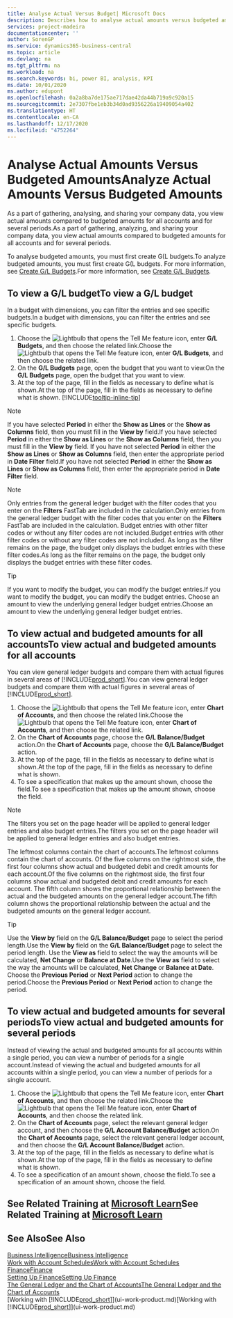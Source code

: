 ```yaml
---
title: Analyse Actual Versus Budget| Microsoft Docs
description: Describes how to analyse actual amounts versus budgeted amounts.
services: project-madeira
documentationcenter: ''
author: SorenGP
ms.service: dynamics365-business-central
ms.topic: article
ms.devlang: na
ms.tgt_pltfrm: na
ms.workload: na
ms.search.keywords: bi, power BI, analysis, KPI
ms.date: 10/01/2020
ms.author: edupont
ms.openlocfilehash: 0a2a8ba7de175ae717dae42da44b719a9c920a15
ms.sourcegitcommit: 2e7307fbe1eb3b34d0ad9356226a19409054a402
ms.translationtype: HT
ms.contentlocale: en-CA
ms.lasthandoff: 12/17/2020
ms.locfileid: "4752264"
---
```

# <a name="analyze-actual-amounts-versus-budgeted-amounts"></a><span data-ttu-id="9e92c-103">Analyse Actual Amounts Versus Budgeted Amounts</span><span class="sxs-lookup"><span data-stu-id="9e92c-103">Analyze Actual Amounts Versus Budgeted Amounts</span></span>
<span data-ttu-id="9e92c-104">As a part of gathering, analysing, and sharing your company data, you view actual amounts compared to budgeted amounts for all accounts and for several periods.</span><span class="sxs-lookup"><span data-stu-id="9e92c-104">As a part of gathering, analyzing, and sharing your company data, you view actual amounts compared to budgeted amounts for all accounts and for several periods.</span></span>

<span data-ttu-id="9e92c-105">To analyse budgeted amounts, you must first create G(L budgets.</span><span class="sxs-lookup"><span data-stu-id="9e92c-105">To analyze budgeted amounts, you must first create G(L budgets.</span></span> <span data-ttu-id="9e92c-106">For more information, see [Create G/L Budgets](finance-how-create-budgets.md).</span><span class="sxs-lookup"><span data-stu-id="9e92c-106">For more information, see [Create G/L Budgets](finance-how-create-budgets.md).</span></span>

## <a name="to-view-a-gl-budget"></a><span data-ttu-id="9e92c-107">To view a G/L budget</span><span class="sxs-lookup"><span data-stu-id="9e92c-107">To view a G/L budget</span></span>
<span data-ttu-id="9e92c-108">In a budget with dimensions, you can filter the entries and see specific budgets.</span><span class="sxs-lookup"><span data-stu-id="9e92c-108">In a budget with dimensions, you can filter the entries and see specific budgets.</span></span>

1. <span data-ttu-id="9e92c-109">Choose the ![Lightbulb that opens the Tell Me feature](media/ui-search/search_small.png "Tell me what you want to do") icon, enter **G/L Budgets**, and then choose the related link.</span><span class="sxs-lookup"><span data-stu-id="9e92c-109">Choose the ![Lightbulb that opens the Tell Me feature](media/ui-search/search_small.png "Tell me what you want to do") icon, enter **G/L Budgets**, and then choose the related link.</span></span>
2. <span data-ttu-id="9e92c-110">On the **G/L Budgets** page, open the budget that you want to view.</span><span class="sxs-lookup"><span data-stu-id="9e92c-110">On the **G/L Budgets** page, open the budget that you want to view.</span></span>  
3. <span data-ttu-id="9e92c-111">At the top of the page, fill in the fields as necessary to define what is shown.</span><span class="sxs-lookup"><span data-stu-id="9e92c-111">At the top of the page, fill in the fields as necessary to define what is shown.</span></span> [!INCLUDE[tooltip-inline-tip](includes/tooltip-inline-tip_md.md)]

> [!NOTE]  
>   <span data-ttu-id="9e92c-112">If you have selected **Period** in either the **Show as Lines** or the **Show as Columns** field, then you must fill in the **View by** field.</span><span class="sxs-lookup"><span data-stu-id="9e92c-112">If you have selected **Period** in either the **Show as Lines** or the **Show as Columns** field, then you must fill in the **View by** field.</span></span> <span data-ttu-id="9e92c-113">If you have not selected **Period** in either the **Show as Lines** or **Show as Columns** field, then enter the appropriate period in **Date Filter** field.</span><span class="sxs-lookup"><span data-stu-id="9e92c-113">If you have not selected **Period** in either the **Show as Lines** or **Show as Columns** field, then enter the appropriate period in **Date Filter** field.</span></span>  

> [!NOTE]  
>   <span data-ttu-id="9e92c-114">Only entries from the general ledger budget with the filter codes that you enter on the **Filters** FastTab are included in the calculation.</span><span class="sxs-lookup"><span data-stu-id="9e92c-114">Only entries from the general ledger budget with the filter codes that you enter on the **Filters** FastTab are included in the calculation.</span></span> <span data-ttu-id="9e92c-115">Budget entries with other filter codes or without any filter codes are not included.</span><span class="sxs-lookup"><span data-stu-id="9e92c-115">Budget entries with other filter codes or without any filter codes are not included.</span></span> <span data-ttu-id="9e92c-116">As long as the filter remains on the page, the budget only displays the budget entries with these filter codes.</span><span class="sxs-lookup"><span data-stu-id="9e92c-116">As long as the filter remains on the page, the budget only displays the budget entries with these filter codes.</span></span>  

> [!TIP]  
>   <span data-ttu-id="9e92c-117">If you want to modify the budget, you can modify the budget entries.</span><span class="sxs-lookup"><span data-stu-id="9e92c-117">If you want to modify the budget, you can modify the budget entries.</span></span> <span data-ttu-id="9e92c-118">Choose an amount to view the underlying general ledger budget entries.</span><span class="sxs-lookup"><span data-stu-id="9e92c-118">Choose an amount to view the underlying general ledger budget entries.</span></span>

## <a name="to-view-actual-and-budgeted-amounts-for-all-accounts"></a><span data-ttu-id="9e92c-119">To view actual and budgeted amounts for all accounts</span><span class="sxs-lookup"><span data-stu-id="9e92c-119">To view actual and budgeted amounts for all accounts</span></span>  
<span data-ttu-id="9e92c-120">You can view general ledger budgets and compare them with actual figures in several areas of [!INCLUDE[prod_short](includes/prod_short.md)].</span><span class="sxs-lookup"><span data-stu-id="9e92c-120">You can view general ledger budgets and compare them with actual figures in several areas of [!INCLUDE[prod_short](includes/prod_short.md)].</span></span>

1. <span data-ttu-id="9e92c-121">Choose the ![Lightbulb that opens the Tell Me feature](media/ui-search/search_small.png "Tell me what you want to do") icon, enter **Chart of Accounts**, and then choose the related link.</span><span class="sxs-lookup"><span data-stu-id="9e92c-121">Choose the ![Lightbulb that opens the Tell Me feature](media/ui-search/search_small.png "Tell me what you want to do") icon, enter **Chart of Accounts**, and then choose the related link.</span></span>  
2. <span data-ttu-id="9e92c-122">On the **Chart of Accounts** page, choose the **G/L Balance/Budget** action.</span><span class="sxs-lookup"><span data-stu-id="9e92c-122">On the **Chart of Accounts** page, choose the **G/L Balance/Budget** action.</span></span>
3. <span data-ttu-id="9e92c-123">At the top of the page, fill in the fields as necessary to define what is shown.</span><span class="sxs-lookup"><span data-stu-id="9e92c-123">At the top of the page, fill in the fields as necessary to define what is shown.</span></span>  
4. <span data-ttu-id="9e92c-124">To see a specification that makes up the amount shown, choose the field.</span><span class="sxs-lookup"><span data-stu-id="9e92c-124">To see a specification that makes up the amount shown, choose the field.</span></span>  

> [!NOTE]  
>   <span data-ttu-id="9e92c-125">The filters you set on the page header will be applied to general ledger entries and also budget entries.</span><span class="sxs-lookup"><span data-stu-id="9e92c-125">The filters you set on the page header will be applied to general ledger entries and also budget entries.</span></span>

<span data-ttu-id="9e92c-126">The leftmost columns contain the chart of accounts.</span><span class="sxs-lookup"><span data-stu-id="9e92c-126">The leftmost columns contain the chart of accounts.</span></span> <span data-ttu-id="9e92c-127">Of the five columns on the rightmost side, the first four columns show actual and budgeted debit and credit amounts for each account.</span><span class="sxs-lookup"><span data-stu-id="9e92c-127">Of the five columns on the rightmost side, the first four columns show actual and budgeted debit and credit amounts for each account.</span></span> <span data-ttu-id="9e92c-128">The fifth column shows the proportional relationship between the actual and the budgeted amounts on the general ledger account.</span><span class="sxs-lookup"><span data-stu-id="9e92c-128">The fifth column shows the proportional relationship between the actual and the budgeted amounts on the general ledger account.</span></span>  

> [!TIP]  
>   <span data-ttu-id="9e92c-129">Use the **View by** field on the **G/L Balance/Budget** page to select the period length.</span><span class="sxs-lookup"><span data-stu-id="9e92c-129">Use the **View by** field on the **G/L Balance/Budget** page to select the period length.</span></span> <span data-ttu-id="9e92c-130">Use the **View as** field to select the way the amounts will be calculated, **Net Change** or **Balance at Date**.</span><span class="sxs-lookup"><span data-stu-id="9e92c-130">Use the **View as** field to select the way the amounts will be calculated, **Net Change** or **Balance at Date**.</span></span> <span data-ttu-id="9e92c-131">Choose the **Previous Period** or **Next Period** action to change the period.</span><span class="sxs-lookup"><span data-stu-id="9e92c-131">Choose the **Previous Period** or **Next Period** action to change the period.</span></span>  

## <a name="to-view-actual-and-budgeted-amounts-for-several-periods"></a><span data-ttu-id="9e92c-132">To view actual and budgeted amounts for several periods</span><span class="sxs-lookup"><span data-stu-id="9e92c-132">To view actual and budgeted amounts for several periods</span></span>  
<span data-ttu-id="9e92c-133">Instead of viewing the actual and budgeted amounts for all accounts within a single period, you can view a number of periods for a single account.</span><span class="sxs-lookup"><span data-stu-id="9e92c-133">Instead of viewing the actual and budgeted amounts for all accounts within a single period, you can view a number of periods for a single account.</span></span>  

1. <span data-ttu-id="9e92c-134">Choose the ![Lightbulb that opens the Tell Me feature](media/ui-search/search_small.png "Tell me what you want to do") icon, enter **Chart of Accounts**, and then choose the related link.</span><span class="sxs-lookup"><span data-stu-id="9e92c-134">Choose the ![Lightbulb that opens the Tell Me feature](media/ui-search/search_small.png "Tell me what you want to do") icon, enter **Chart of Accounts**, and then choose the related link.</span></span>  
2. <span data-ttu-id="9e92c-135">On the **Chart of Accounts** page, select the relevant general ledger account, and then choose the **G/L Account Balance/Budget** action.</span><span class="sxs-lookup"><span data-stu-id="9e92c-135">On the **Chart of Accounts** page, select the relevant general ledger account, and then choose the **G/L Account Balance/Budget** action.</span></span>  
3. <span data-ttu-id="9e92c-136">At the top of the page, fill in the fields as necessary to define what is shown.</span><span class="sxs-lookup"><span data-stu-id="9e92c-136">At the top of the page, fill in the fields as necessary to define what is shown.</span></span>   
4. <span data-ttu-id="9e92c-137">To see a specification of an amount shown, choose the field.</span><span class="sxs-lookup"><span data-stu-id="9e92c-137">To see a specification of an amount shown, choose the field.</span></span>  

## <a name="see-related-training-at-microsoft-learn"></a><span data-ttu-id="9e92c-138">See Related Training at [Microsoft Learn](/learn/modules/budgets-exchange-rates-dynamics-365-business-central/index)</span><span class="sxs-lookup"><span data-stu-id="9e92c-138">See Related Training at [Microsoft Learn](/learn/modules/budgets-exchange-rates-dynamics-365-business-central/index)</span></span>

## <a name="see-also"></a><span data-ttu-id="9e92c-139">See Also</span><span class="sxs-lookup"><span data-stu-id="9e92c-139">See Also</span></span>
[<span data-ttu-id="9e92c-140">Business Intelligence</span><span class="sxs-lookup"><span data-stu-id="9e92c-140">Business Intelligence</span></span>](bi.md)  
[<span data-ttu-id="9e92c-141">Work with Account Schedules</span><span class="sxs-lookup"><span data-stu-id="9e92c-141">Work with Account Schedules</span></span>](bi-how-work-account-schedule.md)  
[<span data-ttu-id="9e92c-142">Finance</span><span class="sxs-lookup"><span data-stu-id="9e92c-142">Finance</span></span>](finance.md)  
[<span data-ttu-id="9e92c-143">Setting Up Finance</span><span class="sxs-lookup"><span data-stu-id="9e92c-143">Setting Up Finance</span></span>](finance-setup-finance.md)  
[<span data-ttu-id="9e92c-144">The General Ledger and the Chart of Accounts</span><span class="sxs-lookup"><span data-stu-id="9e92c-144">The General Ledger and the Chart of Accounts</span></span>](finance-general-ledger.md)  
<span data-ttu-id="9e92c-145">[Working with [!INCLUDE[prod_short](includes/prod_short.md)]](ui-work-product.md)</span><span class="sxs-lookup"><span data-stu-id="9e92c-145">[Working with [!INCLUDE[prod_short](includes/prod_short.md)]](ui-work-product.md)</span></span>  
